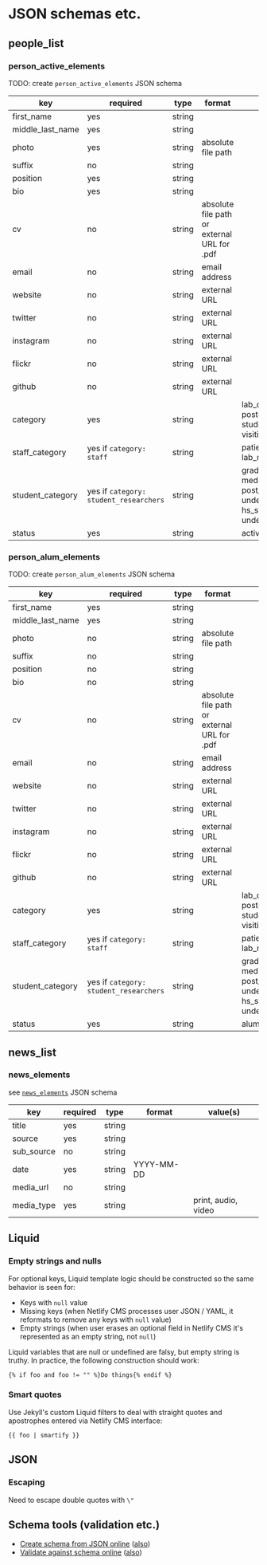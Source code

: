 # JSON schemas etc.

## people_list

### person_active_elements

TODO: create `person_active_elements` JSON schema

key | required | type | format | value(s)
--- | --- | --- | --- | ---
first_name | yes | string ||
middle_last_name | yes | string ||
photo | yes | string | absolute file path |
suffix | no | string ||
position | yes | string ||
bio | yes | string ||
cv | no | string | absolute file path or external URL for .pdf |
email | no | string | email address |
website | no | string | external URL |
twitter | no | string | external URL |
instagram | no | string | external URL |
flickr | no | string | external URL |
github | no | string | external URL |
category | yes | string || lab_director, staff, postdoctoral_researchers, student_researchers, visiting_researchers
staff_category | yes if `category: staff` | string || patient_coordinators, lab_managers
student_category | yes if `category: student_researchers` | string || graduate_students, medical_students, post_baccalaureate_students, undergraduate_students, hs_students, undergraduate_or_hs_students
status | yes | string || active

### person_alum_elements

TODO: create `person_alum_elements` JSON schema

key | required | type | format | value(s)
--- | --- | --- | --- | ---
first_name | yes | string ||
middle_last_name | yes | string ||
photo | no | string | absolute file path |
suffix | no | string ||
position | no | string ||
bio | no | string ||
cv | no | string | absolute file path or external URL for .pdf |
email | no | string | email address |
website | no | string | external URL |
twitter | no | string | external URL |
instagram | no | string | external URL |
flickr | no | string | external URL |
github | no | string | external URL |
category | yes | string || lab_director, staff, postdoctoral_researchers, student_researchers, visiting_researchers
staff_category | yes if `category: staff` | string || patient_coordinators, lab_managers
student_category | yes if `category: student_researchers` | string || graduate_students, medical_students, post_baccalaureate_students, undergraduate_students, hs_students, undergraduate_or_hs_students
status | yes | string || alum

## news_list

### news_elements

see [`news_elements`](../_data/schemas/news.json) JSON schema

key | required | type | format | value(s)
--- | --- | --- | --- | ---
title | yes | string ||
source | yes | string ||
sub_source | no | string ||
date | yes | string | YYYY-MM-DD |
media_url | no | string ||
media_type | yes | string || print, audio, video

## Liquid

### Empty strings and nulls

For optional keys, Liquid template logic should be constructed so the same behavior is seen for:

- Keys with `null` value
- Missing keys (when Netlify CMS processes user JSON / YAML, it reformats to remove any keys with `null` value)
- Empty strings (when user erases an optional field in Netlify CMS it's represented as an empty string, not `null`)

Liquid variables that are null or undefined are falsy, but empty string is truthy. In practice, the following construction should work:

```
{% if foo and foo != "" %}Do things{% endif %}
```

### Smart quotes

Use Jekyll's custom Liquid filters to deal with straight quotes and apostrophes entered via Netlify CMS interface:

```
{{ foo | smartify }}
```
## JSON

### Escaping

Need to escape double quotes with `\"`

## Schema tools (validation etc.)

- [Create schema from JSON online](https://app.quicktype.io/) ([also](https://www.jsonschema.net/))
- [Validate against schema online](https://www.jsonschemavalidator.net/) ([also](https://jsonschemalint.com/#/version/draft-06/markup/json))
